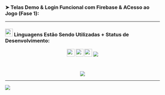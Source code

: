 <!---### ➤ Diretórios: 

[➥ Login Funcional](#Login-funcional)

[➥ Telas com Firebase [V 2.5]](#Telas-com-Firebase)

[➥ Telas Demo](#telas-demo)

[➥ Home+Jogo](#home-com-o-jogo)

---
--->

### ➤ Telas Demo & Login Funcional com Firebase & ACesso ao Jogo (Fase 1): 

---

### <img src="https://media2.giphy.com/media/QssGEmpkyEOhBCb7e1/giphy.gif?cid=ecf05e47a0n3gi1bfqntqmob8g9aid1oyj2wr3ds3mg700bl&rid=giphy.gif" width ="25"><b> Linguagens Estão Sendo Utilizadas + Status de Desenvolvimento:</b> 

<p  align="center">

<img src="https://img.shields.io/badge/javascript%20-%23323330.svg?&style=for-the-badge&logo=javascript&logoColor=%23F7DF1E" height="25"/>
<img src="https://img.shields.io/badge/html5-%23E34F26.svg?style=for-the-badge&logo=html5&logoColor=white" height="25"/>  
<img src="https://img.shields.io/badge/css3-%231572B6.svg?style=for-the-badge&logo=css3&logoColor=white" height="25"/> 
<img src= "http://img.shields.io/static/v1?label=STATUS&message=EM%20DESENVOLVIMENTO(BASE_FIGMA)&color=GREEN&style=for-the-badge"/>

  </p>

<br>

<p  align="center">
<img src="https://user-images.githubusercontent.com/90199276/230172074-0d03f1ed-5abd-4242-9f84-ae910b9d7e9d.png"/>
</p>

---

<img src="https://user-images.githubusercontent.com/90199276/233165383-10888524-4879-42a2-975f-796911be92ed.png">


